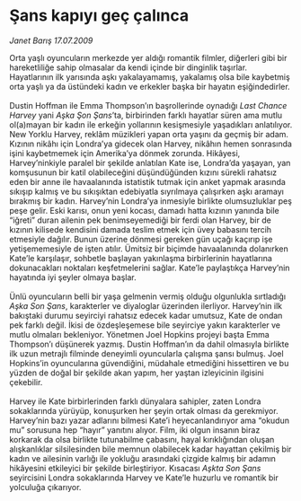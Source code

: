 # Şans kapıyı geç çalınca

*Janet Barış 17.07.2009*

<div class="taraf_structure_2col_1zq">
<div class="margen_n">



 <p>Orta yaşlı oyuncuların merkezde yer aldığı romantik filmler, diğerleri gibi bir hareketliliğe sahip olmasalar da kendi içinde bir dinginlik taşırlar. Hayatlarının ilk yarısında aşkı yakalayamamış, yakalamış olsa bile kaybetmiş orta yaşlı ya da üstündeki kadın ve erkekler başka bir hayatın eşiğindedirler. <br/><br/>Dustin Hoffman ile Emma Thompson’ın başrollerinde oynadığı <i>Last Chance Harvey</i> yani <i>Aşka Şon Şans</i>’ta, birbirinden farklı hayatlar süren ama mutlu ol(a)mayan bir kadın ile erkeğin yollarının kesişmesiyle yaşadıkları anlatılıyor. New Yorklu Harvey, reklâm müzikleri yapan orta yaşını da geçmiş bir adam. Kızının nikâhı için Londra’ya gidecek olan Harvey, nikâhın hemen sonrasında işini kaybetmemek için Amerika’ya dönmek zorunda. Hikâyesi, Harvey’ninkiyle paralel bir şekilde anlatılan Kate ise, Londra’da yaşayan, yan komşusunun bir katil olabileceğini düşündüğünden kızını sürekli rahatsız eden bir anne ile havaalanında istatistik tutmak için anket yapmak arasında sıkışıp kalmış ve bu sıkışıktan edebiyatla sıyrılmaya çalışırken aşkı aramayı bırakmış bir kadın. Harvey’nin Londra’ya inmesiyle birlikte olumsuzluklar peş peşe gelir. Eski karısı, onun yeni kocası, damadı hatta kızının yanında bile “iğreti” duran ailenin pek benimseyemediği bir ferdi olan Harvey, bir de kızının kilisede kendisini damada teslim etmek için üvey babasını tercih etmesiyle dağılır. Bunun üzerine dönmesi gereken gün uçağı kaçırıp işe yetişememesiyle de işten atılır. Ümitsiz bir biçimde havaalanında dolanırken Kate’le karşılaşır, sohbetle başlayan yakınlaşma birbirlerinin hayatlarına dokunacakları noktaları keşfetmelerini sağlar. Kate’le paylaştıkça Harvey’nin hayatında iyi şeyler olmaya başlar. <br/><br/>Ünlü oyuncuların belli bir yaşa gelmenin vermiş olduğu olgunlukla sırtladığı <i>Aşka Son Şans</i>, karakterler ve diyaloglar üzerinden ilerliyor. Harvey’nin ilk bakıştaki durumu seyirciyi rahatsız edecek kadar umutsuz, Kate de ondan pek farklı değil. İkisi de özdeşleşemese bile seyirciye yakın karakterler ve mutlu olmaları bekleniyor. Yönetmen Joel Hopkins projeyi başta Emma Thompson’ı düşünerek yazmış. Dustin Hoffman’ın da dahil olmasıyla birlikte ilk uzun metrajlı filminde deneyimli oyuncularla çalışma şansı bulmuş. Joel Hopkins’in oyuncularına güvendiğini, müdahale etmediğini hissettiren ve bu yüzden de doğal bir şekilde akan yapım, her yaştan izleyicinin ilgisini çekebilir. <br/><br/>Harvey ile Kate birbirlerinden farklı dünyalara sahipler, zaten Londra sokaklarında yürüyüp, konuşurken her şeyin ortak olması da gerekmiyor. Harvey’nin bazı yazar adlarını bilmesi Kate’i heyecanlandırıyor ama “okudun mu” sorusuna hep “hayır” yanıtını alıyor. Film, iki olgun insanın biraz korkarak da olsa birlikte tutunabilme çabasını, hayal kırıklığından oluşan alışkanlıklar silsilesinden bile memnun olabilecek kadar hayattan çekilmiş bir kadın ve ailesinin varlığı ile yokluğu arasındaki çizgide kalmış bir adamın hikâyesini etkileyici bir şekilde birleştiriyor. Kısacası <i>Aşkta Son Şans</i> seyircisini Londra sokaklarında Harvey ve Kate’le huzurlu ve romantik bir yolculuğa çıkarıyor. </p>
<br/>
<br/>
<br/>



<br/>


<div id="taraf_not">
</div>

</div>


</div>
